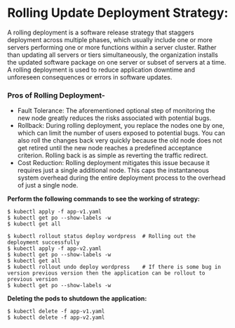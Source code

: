 # Rolling Update Deployment Strategy:  

A rolling deployment is a software release strategy that staggers deployment across multiple phases, which usually include one or more servers performing one or more functions within a server cluster. Rather than updating all servers or tiers simultaneously, the organization installs the updated software package on one server or subset of servers at a time. A rolling deployment is used to reduce application downtime and unforeseen consequences or errors in software updates.  

### Pros of Rolling Deployment-  

- Fault Tolerance: The aforementioned optional step of monitoring the new node greatly reduces the risks associated with potential bugs.  
- Rollback: During rolling deployment, you replace the nodes one by one, which can limit the number of users exposed to potential bugs. You can also roll the changes back very quickly because the old node does not get retired until the new node reaches a predefined acceptance criterion. Rolling back is as simple as reverting the traffic redirect.  
- Cost Reduction: Rolling deployment mitigates this issue because it requires just a single additional node. This caps the instantaneous system overhead during the entire deployment process to the overhead of just a single node.  

__Perform the following commands to see the working of strategy:__  

```
$ kubectl apply -f app-v1.yaml  
$ kubectl get po --show-labels -w    
$ kubectl get all

$ kubectl rollout status deploy wordpress  # Rolling out the deployment successfully
$ kubectl apply -f app-v2.yaml
$ kubectl get po --show-labels -w      
$ kubectl get all 
$ kubectl rollout undo deploy wordpress    # If there is some bug in version previous version then the application can be rollout to previous version
$ kubectl get po --show-labels -w  
```

__Deleting the pods to shutdown the application:__  

```
$ kubectl delete -f app-v1.yaml  
$ kubectl delete -f app-v2.yaml 
```
